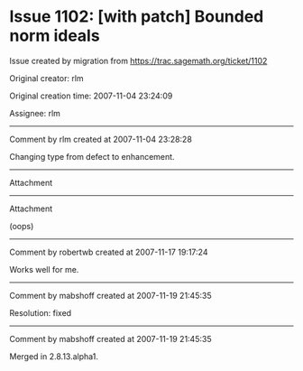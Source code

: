 # Issue 1102: [with patch] Bounded norm ideals

Issue created by migration from https://trac.sagemath.org/ticket/1102

Original creator: rlm

Original creation time: 2007-11-04 23:24:09

Assignee: rlm




---

Comment by rlm created at 2007-11-04 23:28:28

Changing type from defect to enhancement.


---

Attachment


---

Attachment

(oops)


---

Comment by robertwb created at 2007-11-17 19:17:24

Works well for me.


---

Comment by mabshoff created at 2007-11-19 21:45:35

Resolution: fixed


---

Comment by mabshoff created at 2007-11-19 21:45:35

Merged in 2.8.13.alpha1.

